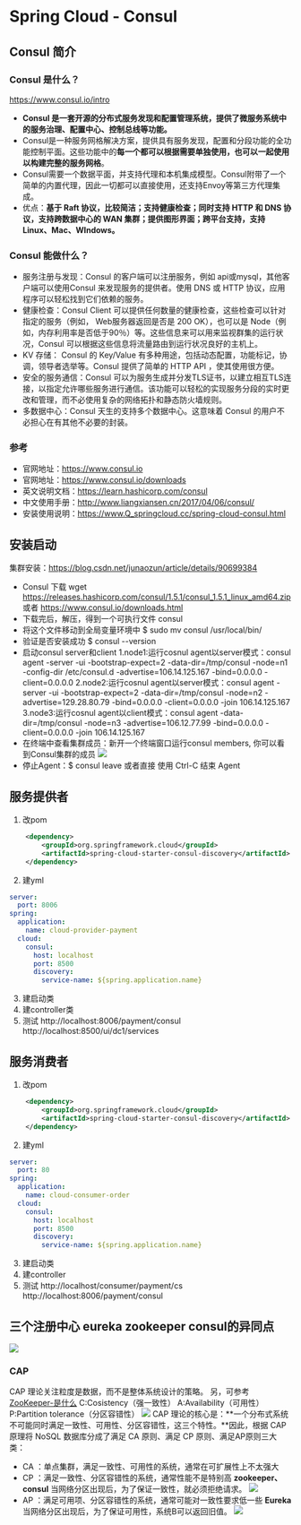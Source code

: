 # Spring Cloud - Consul
## Consul 简介
### Consul 是什么？
https://www.consul.io/intro
- **Consul 是一套开源的分布式服务发现和配置管理系统，提供了微服务系统中的服务治理、配置中心、控制总线等功能。**
- Consul是一种服务网格解决方案，提供具有服务发现，配置和分段功能的全功能控制平面。这些功能中的**每一个都可以根据需要单独使用，也可以一起使用以构建完整的服务网格**。
- Consul需要一个数据平面，并支持代理和本机集成模型。Consul附带了一个简单的内置代理，因此一切都可以直接使用，还支持Envoy等第三方代理集成。
- 优点：**基于 Raft 协议，比较简洁；支持健康检查；同时支持 HTTP 和 DNS 协议，支持跨数据中心的 WAN 集群；提供图形界面；跨平台支持，支持 Linux、Mac、WIndows。**

### Consul  能做什么？
* 服务注册与发现：Consul 的客户端可以注册服务，例如 api或mysql，其他客户端可以使用Consul 来发现服务的提供者。使用 DNS 或 HTTP 协议，应用程序可以轻松找到它们依赖的服务。
* 健康检查：Consul Client 可以提供任何数量的健康检查，这些检查可以针对指定的服务（例如， Web服务器返回是否是 200 OK），也可以是 Node（例如，内存利用率是否低于90％）等。这些信息来可以用来监视群集的运行状况，Consul 可以根据这些信息将流量路由到运行状况良好的主机上。
* KV 存储： Consul 的 Key/Value 有多种用途，包括动态配置，功能标记，协调，领导者选举等。Consul 提供了简单的 HTTP API ，使其使用很方便。
* 安全的服务通信：Consul 可以为服务生成并分发TLS证书，以建立相互TLS连接，以指定允许哪些服务进行通信。该功能可以轻松的实现服务分段的实时更改和管理，而不必使用复杂的网络拓扑和静态防火墙规则。
* 多数据中心：Consul 天生的支持多个数据中心。这意味着 Consul 的用户不必担心在有其他不必要的封装。
### 参考
- 官网地址：https://www.consul.io
- 官网地址：https://www.consul.io/downloads
- 英文说明文档：https://learn.hashicorp.com/consul
- 中文使用手册：http://www.liangxiansen.cn/2017/04/06/consul/
- 安装使用说明：https://www.Q_springcloud.cc/spring-cloud-consul.html
## 安装启动
集群安装：https://blog.csdn.net/junaozun/article/details/90699384
- Consul 下载 wget https://releases.hashicorp.com/consul/1.5.1/consul_1.5.1_linux_amd64.zip 或者 https://www.consul.io/downloads.html
- 下载完后，解压，得到一个可执行文件 consul
- 将这个文件移动到全局变量环境中   $ sudo mv consul /usr/local/bin/
- 验证是否安装成功  $ consul --version
- 启动consul server和client
	1.node1:运行cosnul agent以server模式：consul agent -server -ui -bootstrap-expect=2 -data-dir=/tmp/consul -node=n1 -config-dir /etc/consul.d -advertise=106.14.125.167 -bind=0.0.0.0 -client=0.0.0.0
	2.node2:运行cosnul agent以server模式：consul agent -server -ui -bootstrap-expect=2 -data-dir=/tmp/consul -node=n2 -advertise=129.28.80.79 -bind=0.0.0.0 -client=0.0.0.0 -join 106.14.125.167
	3.node3:运行cosnul agent以client模式：consul agent -data-dir=/tmp/consul -node=n3 -advertise=106.12.77.99 -bind=0.0.0.0 -client=0.0.0.0 -join 106.14.125.167
- 在终端中查看集群成员：新开一个终端窗口运行consul members, 你可以看到Consul集群的成员
![](https://note.youdao.com/yws/api/personal/file/249EB238B584418D9D079C5765268215?method=download&shareKey=ea1c4ec13e838ba6386626fb657d7073)
- 停止Agent：$ consul leave 或者直接 使用 Ctrl-C 结束 Agent

## 服务提供者
1. 改pom
```xml
    <dependency>
        <groupId>org.springframework.cloud</groupId>
        <artifactId>spring-cloud-starter-consul-discovery</artifactId>
    </dependency>
```
2. 建yml
```yml
server:
  port: 8006
spring:
  application:
    name: cloud-provider-payment
  cloud:
    consul:
      host: localhost
      port: 8500
      discovery:
        service-name: ${spring.application.name}
```
3. 建启动类
4. 建controller类
5. 测试
http://localhost:8006/payment/consul
http://localhost:8500/ui/dc1/services
## 服务消费者
1. 改pom
```xml
    <dependency>
        <groupId>org.springframework.cloud</groupId>
        <artifactId>spring-cloud-starter-consul-discovery</artifactId>
    </dependency>
```
2. 建yml
```yml
server:
  port: 80
spring:
  application:
    name: cloud-consumer-order
  cloud:
    consul:
      host: localhost
      port: 8500
      discovery:
        service-name: ${spring.application.name}
```
3. 建启动类
4. 建controller
5. 测试
http://localhost/consumer/payment/cs
http://localhost:8006/payment/consul
## 三个注册中心 eureka zookeeper consul的异同点
![](https://note.youdao.com/yws/api/personal/file/5B686A8C06964FADBB4C76F19FFF0ECB?method=download&shareKey=f52ee16089a92439b4a4926f20bb422c)

### CAP
CAP 理论关注粒度是数据，而不是整体系统设计的策略。
另，可参考  [ZooKeeper-是什么](./docs/zookeeper/01_zookeeper_what.md)
C:Cosistency（强一致性）
A:Availability（可用性）
P:Partition tolerance（分区容错性）
![](https://note.youdao.com/yws/api/personal/file/5D92C2A55533405E97CA9AF714A8674D?method=download&shareKey=4279cd6073ae9d465d7b4776ee5bae62)
CAP 理论的核心是：**一个分布式系统不可能同时满足一致性、可用性、分区容错性，这三个特性。**因此，根据 CAP 原理将 NoSQL 数据库分成了满足 CA 原则、满足 CP 原则、满足AP原则三大类：
- CA ：单点集群，满足一致性、可用性的系统，通常在可扩展性上不太强大
- CP ：满足一致性、分区容错性的系统，通常性能不是特别高 **zookeeper、consul**
当网络分区出现后，为了保证一致性，就必须拒绝请求。
![](https://note.youdao.com/yws/api/personal/file/7E8B44722CD74D84921918F02E141D67?method=download&shareKey=c9b69936d7b6d9e0031275db88468442)
- AP ：满足可用项、分区容错性的系统，通常可能对一致性要求低一些 **Eureka**
当网络分区出现后，为了保证可用性，系统B可以返回旧值。
![](https://note.youdao.com/yws/api/personal/file/C367F3D7E063458A822BA050BC14E1EF?method=download&shareKey=732c449ec7eff752afcc239af987618f)